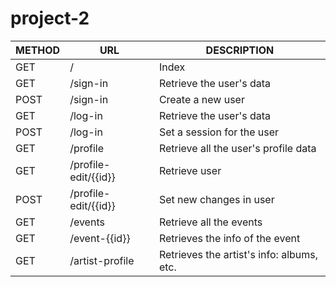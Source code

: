 # project-2

| METHOD | URL | DESCRIPTION |
| --- | --- | --- |
| GET | / | Index |
| GET | /sign-in | Retrieve the user's data |
| POST | /sign-in | Create a new user |
| GET | /log-in | Retrieve the user's data |
| POST | /log-in | Set a session for the user |
| GET | /profile | Retrieve all the user's profile data |
| GET | /profile-edit/{{id}} | Retrieve user |
| POST | /profile-edit/{{id}} | Set new changes in user |
| GET | /events | Retrieve all the events |
| GET | /event-{{id}} | Retrieves the info of the event |
| GET | /artist-profile | Retrieves the artist's info: albums, etc. |
